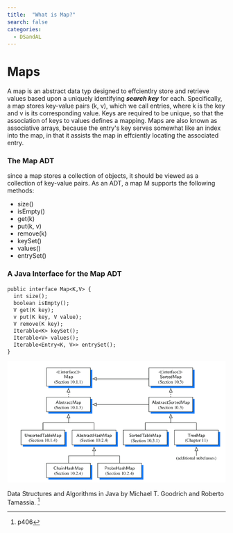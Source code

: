 ```yaml
---
title:  "What is Map?"
search: false
categories: 
  - DSandAL
---
```

# Maps

A map is an abstract data typ designed to effcientlry store and retrieve values based upon a uniquely identifying ***search key*** for each. Specifically, a map stores key-value pairs (k, v), which we call entries, where k is the key and v is its corresponding value. Keys are required to be unique, so that the association of keys to values defines a mapping. 
Maps are also known as associative arrays, because the entry's key serves somewhat like an index into the map, in that it assists the map in effciently locating the associated entry.

### The Map ADT
since  a map stores a collection of objects, it should be viewed as a collection of key-value pairs. As an ADT, a map M supports the following methods:

- size()
- isEmpty()
- get(k)
- put(k, v)
- remove(k)
- keySet()
- values()
- entrySet()


### A Java Interface for the Map ADT

~~~
public interface Map<K,V> {
  int size();
  boolean isEmpty();
  V get(K key);
  v put(K key, V value);
  V remove(K key);
  Iterable<K> keySet();
  Iterable<V> values();
  Iterable<Entry<K, V>> entrySet();
}
~~~

![Abstract Map](images_4_posts/AbstractMap.png)

Data Structures and Algorithms in Java by Michael T. Goodrich and Roberto Tamassia. [^resource]
[^resource]: p406






